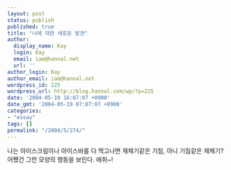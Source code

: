 ```yaml
---
layout: post
status: publish
published: true
title: "나에 대한 새로운 발견"
author:
  display_name: Kay
  login: Kay
  email: iam@hannal.net
  url: ''
author_login: Kay
author_email: iam@hannal.net
wordpress_id: 225
wordpress_url: http://blog.hannal.com/wp/?p=225
date: '2004-05-19 16:07:07 +0900'
date_gmt: '2004-05-19 07:07:07 +0900'
categories:
- "essay"
tags: []
permalink: "/2004/5/274/"
---
```

<p>나는 아이스크림이나 아이스바를 다 먹고나면 재채기같은 기침, 아니 기침같은 재채기? 어쨌건 그런 모양의 행동을 보인다. 에취~!</p>
